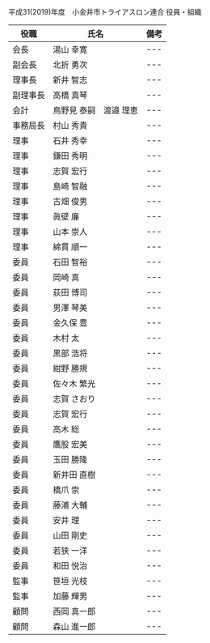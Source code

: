 平成31(2019)年度　小金井市トライアスロン連合 役員・組織  

|役職|氏名|備考|
|---|---|---|
|会長|湯山 幸寛|---|
|副会長|北折 勇次|---|
|理事長|新井 智志|---|
|副理事長|高橋 真琴|---|
|会計|鳥野見 泰嗣　渡邉 理恵|---|
|事務局長|村山 秀貴|---|
|理事|石井 秀幸|---|
|理事|鎌田 秀明|---|
|理事|志賀 宏行|---|
|理事|島崎 智融|---|
|理事|古畑 俊男|---|
|理事|眞壁 廉|---|
|理事|山本 崇人|---|
|理事|綿貫 順一|---|
|委員|石田 智裕|---|
|委員|岡崎 真|---|
|委員|荻田 博司|---|
|委員|男澤 琴美|---|
|委員|金久保 豊|---|
|委員|木村 太|---|
|委員|黒部 浩将|---|
|委員|紺野 勝規|---|
|委員|佐々木 繁光|---|
|委員|志賀 さおり|---|
|委員|志賀 宏行|---|
|委員|高木 総|---|
|委員|鷹股 宏美|---|
|委員|玉田 勝隆|---|
|委員|新井田 直樹|---|
|委員|橋爪 崇|---|
|委員|藤浦 大輔|---|
|委員|安井 理|---|
|委員|山田 剛史|---|
|委員|若狭 一洋|---|
|委員|和田 悦治|---|
|監事|笹垣 光枝|---|
|監事|加藤 輝男|---|
|顧問|西岡 真一郎|---|
|顧問|森山 進一郎|---|
